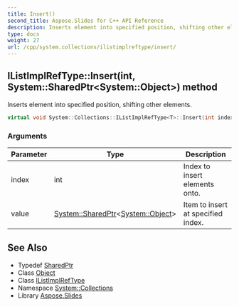 ```yaml
---
title: Insert()
second_title: Aspose.Slides for C++ API Reference
description: Inserts element into specified position, shifting other elements.
type: docs
weight: 27
url: /cpp/system.collections/ilistimplreftype/insert/
---
```

## IListImplRefType::Insert(int, System::SharedPtr\<System::Object\>) method


Inserts element into specified position, shifting other elements.

```cpp
virtual void System::Collections::IListImplRefType<T>::Insert(int index, System::SharedPtr<System::Object> value) override
```


### Arguments

| Parameter | Type | Description |
| --- | --- | --- |
| index | int | Index to insert elements onto. |
| value | [System::SharedPtr](../../../system/sharedptr/)\<[System::Object](../../../system/object/)\> | Item to insert at specified index. |

## See Also

* Typedef [SharedPtr](../../system/sharedptr/)
* Class [Object](../../system/object/)
* Class [IListImplRefType](./)
* Namespace [System::Collections](../)
* Library [Aspose.Slides](../../)
